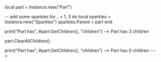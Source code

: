 local part = Instance.new("Part")

-- add some sparkles
for _ = 1, 3 do
	local sparkles = Instance.new("Sparkles")
	sparkles.Parent = part
end

print("Part has", #part:GetChildren(), "children")
--> Part has 3 children

part:ClearAllChildren()

print("Part has", #part:GetChildren(), "children")
--> Part has 0 children
--->
